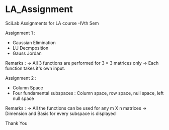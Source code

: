 # LA_Assignment
SciLab Assignments for LA course -IVth Sem

Assignment 1 :

- Gaussian Elimination
- LU Decmposition
- Gauss Jordan

Remarks :
   -> All 3 functions are performed for 3 * 3 matrices only
   -> Each function takes it's own input.
   
   
Assignment 2 :

- Column Space
- Four fundamental subspaces : Column space, row space, null space, left null space

Remarks :
  -> All the functions can be used for any m X n matrices
  -> Dimension and Basis for every subspace is displayed
  
  
Thank You
